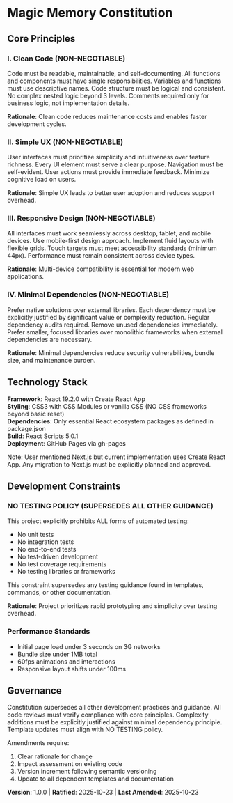 <!--
Sync Impact Report:
- Version change: none → 1.0.0 (initial constitution)
- Modified principles: none (initial creation)
- Added sections: Core Principles (Clean Code, Simple UX, Responsive Design, Minimal Dependencies), Technology Stack, Development Constraints, Governance
- Removed sections: none
- Templates requiring updates:
  ✅ .specify/templates/plan-template.md (updated Testing field to reflect NO TESTING policy)
  ✅ .specify/templates/tasks-template.md (removed all test tasks, updated to manual verification)
  ✅ .specify/templates/spec-template.md (changed "Testing" to "Manual Verification" throughout)
  ✅ .specify/templates/checklist-template.md (no changes needed)
  ✅ .specify/templates/agent-file-template.md (no changes needed)
- Follow-up TODOs:
  - Note: User mentioned Next.js but project currently uses Create React App - any migration needs explicit planning
-->

# Magic Memory Constitution

## Core Principles

### I. Clean Code (NON-NEGOTIABLE)

Code must be readable, maintainable, and self-documenting. All functions and components must have single responsibilities. Variables and functions must use descriptive names. Code structure must be logical and consistent. No complex nested logic beyond 3 levels. Comments required only for business logic, not implementation details.

**Rationale**: Clean code reduces maintenance costs and enables faster development cycles.

### II. Simple UX (NON-NEGOTIABLE)

User interfaces must prioritize simplicity and intuitiveness over feature richness. Every UI element must serve a clear purpose. Navigation must be self-evident. User actions must provide immediate feedback. Minimize cognitive load on users.

**Rationale**: Simple UX leads to better user adoption and reduces support overhead.

### III. Responsive Design (NON-NEGOTIABLE)

All interfaces must work seamlessly across desktop, tablet, and mobile devices. Use mobile-first design approach. Implement fluid layouts with flexible grids. Touch targets must meet accessibility standards (minimum 44px). Performance must remain consistent across device types.

**Rationale**: Multi-device compatibility is essential for modern web applications.

### IV. Minimal Dependencies (NON-NEGOTIABLE)

Prefer native solutions over external libraries. Each dependency must be explicitly justified by significant value or complexity reduction. Regular dependency audits required. Remove unused dependencies immediately. Prefer smaller, focused libraries over monolithic frameworks when external dependencies are necessary.

**Rationale**: Minimal dependencies reduce security vulnerabilities, bundle size, and maintenance burden.

## Technology Stack

**Framework**: React 19.2.0 with Create React App  
**Styling**: CSS3 with CSS Modules or vanilla CSS (NO CSS frameworks beyond basic reset)  
**Dependencies**: Only essential React ecosystem packages as defined in package.json  
**Build**: React Scripts 5.0.1  
**Deployment**: GitHub Pages via gh-pages

Note: User mentioned Next.js but current implementation uses Create React App. Any migration to Next.js must be explicitly planned and approved.

## Development Constraints

### NO TESTING POLICY (SUPERSEDES ALL OTHER GUIDANCE)

This project explicitly prohibits ALL forms of automated testing:

- No unit tests
- No integration tests
- No end-to-end tests
- No test-driven development
- No test coverage requirements
- No testing libraries or frameworks

This constraint supersedes any testing guidance found in templates, commands, or other documentation.

**Rationale**: Project prioritizes rapid prototyping and simplicity over testing overhead.

### Performance Standards

- Initial page load under 3 seconds on 3G networks
- Bundle size under 1MB total
- 60fps animations and interactions
- Responsive layout shifts under 100ms

## Governance

Constitution supersedes all other development practices and guidance. All code reviews must verify compliance with core principles. Complexity additions must be explicitly justified against minimal dependency principle. Template updates must align with NO TESTING policy.

Amendments require:

1. Clear rationale for change
2. Impact assessment on existing code
3. Version increment following semantic versioning
4. Update to all dependent templates and documentation

**Version**: 1.0.0 | **Ratified**: 2025-10-23 | **Last Amended**: 2025-10-23
